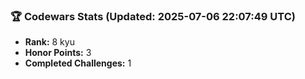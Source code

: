 ### 🏆 Codewars Stats (Updated: 2025-07-06 22:07:49 UTC)

- **Rank:** 8 kyu
- **Honor Points:** 3
- **Completed Challenges:** 1
